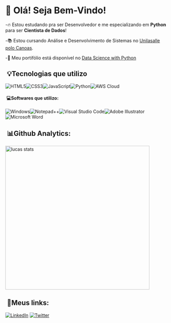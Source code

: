# 👋 Olá! Seja Bem-Vindo!

-🔥 Estou estudando pra ser Desenvolvedor e me especializando em <strong>Python</strong> para ser <strong>Cientista de Dados</strong>!

-📚 Estou cursando Análise e Desenvolvimento de Sistemas no [Unilasalle polo Canoas](https://www.unilasalle.edu.br/vestibular/canoas).
  
-🔨 Meu portifólio está disponível no [Data Science with Python](https://lukkazrx.github.io/portifolio/)
  
##  &nbsp;💡Tecnologias que utilizo

<img src="https://img.shields.io/badge/HTML5-E34F26?style=for-the-badge&logo=html5&logoColor=white" alt="HTML5"><img src="https://img.shields.io/badge/CSS3-1572B6?style=for-the-badge&logo=css3&logoColor=white" alt="CSS3"><img src="https://img.shields.io/badge/JavaScript-F7DF1E?style=for-the-badge&logo=javascript&logoColor=black" alt="JavaScript"><img src="https://img.shields.io/badge/Python-3776AB?style=for-the-badge&logo=python&logoColor=white" alt="Python"><img src="https://img.shields.io/badge/Amazon_AWS-FF9900?style=for-the-badge&logo=amazonaws&logoColor=white" alt="AWS Cloud">


 #### &nbsp;💻Softwares que utilizo:
<img src="https://img.shields.io/badge/Windows-0078D6?style=for-the-badge&logo=windows&logoColor=white" alt="Windows"><img src="https://img.shields.io/badge/Notepad++-90E59A.svg?style=for-the-badge&logo=notepad%2B%2B&logoColor=black" alt="Notepad++"><img src="https://img.shields.io/badge/Visual_Studio_Code-0078D4?style=for-the-badge&logo=visual%20studio%20code&logoColor=white" alt="Visual Studio Code"><img src="https://img.shields.io/badge/Adobe%20Illustrator-FF9A00?style=for-the-badge&logo=adobe%20illustrator&logoColor=white" alt="Adobe Illustrator"><img src="https://img.shields.io/badge/Microsoft_Word-2B579A?style=for-the-badge&logo=microsoft-word&logoColor=white" alt="Microsoft Word">

##  &nbsp;📊Github Analytics:
<img width="450em" src="https://github-readme-stats.vercel.app/api?username=lukkazrx&show_icons=true&theme=tokyonight" alt="lucas stats"> <!--<img width="450em" src="https://github-readme-stats.vercel.app/api/top-langs/?username=lukkazrx&layout=compact&theme=tokyonight" alt="lucas most used languages">-->

##  &nbsp;🔗Meus links:
[![LinkedIn](https://img.shields.io/badge/LinkedIn-0077B5?style=for-the-badge&logo=linkedin&logoColor=white)](https://www.linkedin.com/in/lukkazrx/)
[![Twitter](https://img.shields.io/badge/Twitter-1DA1F2?style=for-the-badge&logo=twitter&logoColor=white)](https://twitter.com/dev_lukkazrx)

